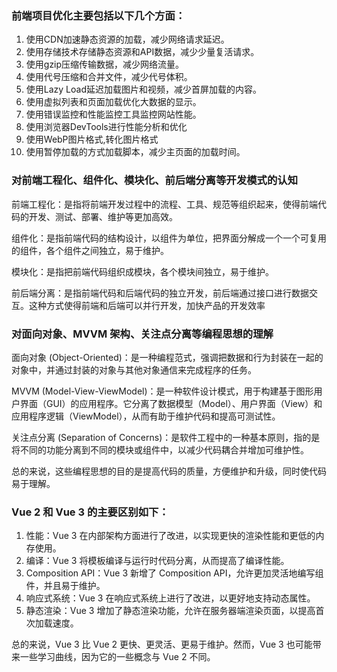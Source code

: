 ### 前端项目优化主要包括以下几个方面：

1. 使用CDN加速静态资源的加载，减少网络请求延迟。
2. 使用存储技术存储静态资源和API数据，减少少量复活请求。
3. 使用gzip压缩传输数据，减少网络流量。
4. 使用代号压缩和合并文件，减少代号体积。
5. 使用Lazy Load延迟加载图片和视频，减少首屏加载的内容。
6. 使用虚拟列表和页面加载优化大数据的显示。
7. 使用错误监控和性能监控工具监控网站性能。
8. 使用浏览器DevTools进行性能分析和优化
9. 使用WebP图片格式,转化图片格式
10. 使用暂停加载的方式加载脚本，减少主页面的加载时间。

### 对前端工程化、组件化、模块化、前后端分离等开发模式的认知

前端工程化：是指将前端开发过程中的流程、工具、规范等组织起来，使得前端代码的开发、测试、部署、维护等更加高效。

组件化：是指前端代码的结构设计，以组件为单位，把界面分解成一个一个可复用的组件，各个组件之间独立，易于维护。

模块化：是指把前端代码组织成模块，各个模块间独立，易于维护。

前后端分离：是指前端代码和后端代码的独立开发，前后端通过接口进行数据交互。这种方式使得前端和后端可以并行开发，加快产品的开发效率

### 对面向对象、MVVM 架构、关注点分离等编程思想的理解

面向对象 (Object-Oriented)：是一种编程范式，强调把数据和行为封装在一起的对象中，并通过封装的对象与其他对象通信来完成程序的任务。

MVVM (Model-View-ViewModel)：是一种软件设计模式，用于构建基于图形用户界面（GUI）的应用程序。它分离了数据模型（Model）、用户界面（View）和应用程序逻辑（ViewModel），从而有助于维护代码和提高可测试性。

关注点分离 (Separation of Concerns)：是软件工程中的一种基本原则，指的是将不同的功能分离到不同的模块或组件中，以减少代码耦合并增加可维护性。

总的来说，这些编程思想的目的是提高代码的质量，方便维护和升级，同时使代码易于理解。

### Vue 2 和 Vue 3 的主要区别如下：

1. 性能：Vue 3 在内部架构方面进行了改进，以实现更快的渲染性能和更低的内存使用。
2. 编译：Vue 3 将模板编译与运行时代码分离，从而提高了编译性能。
3. Composition API：Vue 3 新增了 Composition API，允许更加灵活地编写组件，并且易于维护。
4. 响应式系统：Vue 3 在响应式系统上进行了改进，以更好地支持动态属性。
5. 静态渲染：Vue 3 增加了静态渲染功能，允许在服务器端渲染页面，以提高首次加载速度。

总的来说，Vue 3 比 Vue 2 更快、更灵活、更易于维护。然而，Vue 3 也可能带来一些学习曲线，因为它的一些概念与 Vue 2 不同。